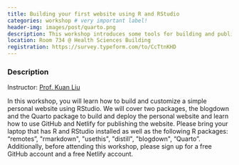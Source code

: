 ```yaml
---
title: Building your first website using R and RStudio
categories: workshop # very important label!
header-img: images/post/quarto.png
description: This workshop introduces some tools for building and publishing your own website directly from RStudio.
location: Room 734 @ Health Sciences Building
registration: https://survey.typeform.com/to/CcTtnKHD
---
```


<!-- <div class="row">
<div class="col-sm-3"></div>
<div class="col-sm-6">
    <img src="/images/post/collab.png">
</div>
<div class="col-sm-3"></div>
</div> -->

### Description

Instructor: [Prof. Kuan Liu](https://www.kuan-liu.com/)

In this workshop, you will learn how to build and customize a simple personal website using RStudio. We will cover two packages, the blogdown and the Quarto package to build and deploy the personal website and learn how to use GitHub and Netlify for publishing the website. Please bring your laptop that has R and RStudio installed as well as the following R packages: “remotes”, "rmarkdown", "usethis", "distill", "blogdown", “Quarto”. Additionally, before attending this workshop, please sign up for a free GitHub account and a free Netlify account.
